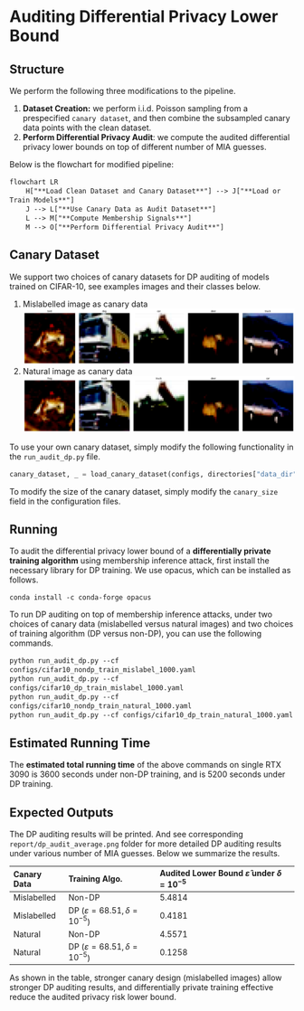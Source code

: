 # Auditing Differential Privacy Lower Bound


## Structure
We perform the following three modifications to the pipeline.
1. **Dataset Creation:** we perform i.i.d. Poisson sampling from a prespecified `canary dataset`, and then combine the subsampled canary data points with the clean dataset. 
2. **Perform Differential Privacy Audit**: we compute the audited differential privacy lower bounds on top of different number of MIA guesses. 


Below is the flowchart for modified pipeline:

```mermaid
flowchart LR
    H["**Load Clean Dataset and Canary Dataset**"] --> J["**Load or Train Models**"]
    J --> L["**Use Canary Data as Audit Dataset**"]
    L --> M["**Compute Membership Signals**"]
    M --> O["**Perform Differential Privacy Audit**"]
```

## Canary Dataset

We support two choices of canary datasets for DP auditing of models trained on CIFAR-10, see examples images and their classes below.

1. Mislabelled image as canary data
![Mislabelled image as canary data](./images/mislabeled_data.png)
2. Natural image as canary data
![Natural image as canary data](./images/natural_data.png)

To use your own canary dataset, simply modify the following functionality in the `run_audit_dp.py` file.
```python
canary_dataset, _ = load_canary_dataset(configs, directories["data_dir"], logger)
```
To modify the size of the canary dataset, simply modify the `canary_size` field in the configuration files.

## Running
To audit the differential privacy lower bound of a **differentially private training algorithm** using membership inference attack, first install the necessary library for DP training. We use opacus, which can be installed as follows.
```
conda install -c conda-forge opacus
```

To run DP auditing on top of membership inference attacks, under two choices of canary data (mislabelled versus natural images) and two choices of training algorithm (DP versus non-DP), you can use the following commands. 
```
python run_audit_dp.py --cf configs/cifar10_nondp_train_mislabel_1000.yaml
python run_audit_dp.py --cf configs/cifar10_dp_train_mislabel_1000.yaml
python run_audit_dp.py --cf configs/cifar10_nondp_train_natural_1000.yaml
python run_audit_dp.py --cf configs/cifar10_dp_train_natural_1000.yaml
```



## Estimated Running Time

The **estimated total running time** of the above commands on single RTX 3090 is 3600 seconds under non-DP training, and is 5200 seconds under DP training.


## Expected Outputs
The DP auditing results will be printed. And see corresponding `report/dp_audit_average.png` folder for more detailed DP auditing results under various number of MIA guesses. Below we summarize the results.


| Canary Data | Training Algo. | Audited Lower Bound $\hat{\varepsilon}$ under $\delta = 10^{-5}$ |
| :-------- | :-------- | :--------|
|  Mislabelled  |       Non-DP      |     5.4814    |
|  Mislabelled  |       DP ($\varepsilon = 68.51, \delta = 10^{-5}$)           |        0.4181          |
|  Natural      |       Non-DP      |    4.5571     |
|  Natural      |       DP ($\varepsilon = 68.51, \delta = 10^{-5}$)          |        0.1258   |

As shown in the table, stronger canary design (mislabelled images) allow stronger DP auditing results, and differentially private training effective reduce the audited privacy risk lower bound.